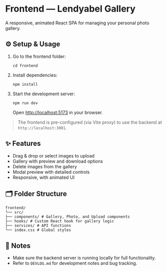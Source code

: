 # Frontend — Lendyabel Gallery

A responsive, animated React SPA for managing your personal photo gallery.

## ⚙️ Setup & Usage

1. Go to the frontend folder:
    ```
    cd frontend
    ```
2. Install dependencies:
    ```
    npm install
    ```
3. Start the development server:
    ```
    npm run dev
    ```
    Open [http://localhost:5173](http://localhost:5173) in your browser.

> The frontend is pre-configured (via Vite proxy) to use the backend at `http://localhost:3001`.

## ✨ Features

- Drag & drop or select images to upload
- Gallery with preview and download options
- Delete images from the gallery
- Modal preview with detailed controls
- Responsive, with animated UI

## 🗂️ Folder Structure

```
frontend/
└── src/
├── components/ # Gallery, Photo, and Upload components
├── hooks/ # Custom React hook for gallery logic
├── services/ # API functions
└── index.css # Global styles
```

## 🚩 Notes

- Make sure the backend server is running locally for full functionality.
- Refer to `DEVLOG.md` for development notes and bug tracking.
